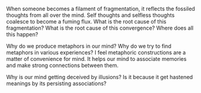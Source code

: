 When someone becomes a filament of fragmentation, it reflects the fossiled thoughts from all over the mind. 
Self thoughts and selfless thoughts coalesce to become a fuming flux. 
What is the root cause of this fragmentation?
What is the root cause of this convergence?
Where does all this happen?

Why do we produce metaphors in our mind?
Why do we try to find metaphors in various experiences?
I feel metaphoric constructions are a matter of convenience for mind. 
It helps our mind to associate memories and make strong connections between them. 

Why is our mind getting deceived by illusions?
Is it because it get hastened meanings by its persisting associations?
